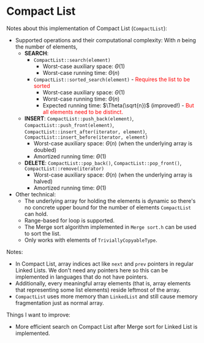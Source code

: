 # Compact List
Notes about this implementation of Compact List (`CompactList`):
* Supported operations and their computational complexity: With $n$ being the number of elements,
    * **SEARCH**: 
        * `CompactList::search(element)`
            * Worst-case auxiliary space: $\Theta(1)$
            * Worst-case running time: $\Theta(n)$
        * `CompactList::sorted_search(element)` - <span style="color:#FF0000"> Requires the list to be sorted </span>
            * Worst-case auxiliary space: $\Theta(1)$
            * Worst-case running time: $\Theta(n)$
            * Expected running time: $\Theta(\sqrt{n})$ (improved!) - <span style="color:#FF0000"> But all elements need to be distinct. </span>
    * **INSERT**: `CompactList::push_back(element)`, `CompactList::push_front(element)`, `CompactList::insert_after(iterator, element)`, `CompactList::insert_before(iterator, element)` 
        * Worst-case auxiliary space: $\Theta(n)$ (when the underlying array is doubled)
        * Amortized running time: $\Theta(1)$
    * **DELETE**: `CompactList::pop_back()`, `CompactList::pop_front()`, `CompactList::remove(iterator)`
        * Worst-case auxiliary space: $\Theta(n)$ (when the underlying array is halved)
        * Amortized running time: $\Theta(1)$
* Other technical:
    * The underlying array for holding the elements is dynamic so there's no concrete upper bound for the number of elements `CompactList` can hold.
    * Range-based for loop is supported.
    * The Merge sort algorithm implemented in `Merge sort.h` can be used to sort the list.
    * Only works with elements of `TriviallyCopyableType`.

Notes:
* In Compact List, array indices act like `next` and `prev` pointers in regular Linked Lists. We don't need any pointers here so this can be implemented in languages that do not have pointers.
* Additionally, every meaningful array elements (that is, array elements that representing some list elements) reside leftmost of the array.
* `CompactList` uses more memory than `LinkedList` and still cause memory fragmentation just as normal array.

Things I want to improve:
* More efficient search on Compact List after Merge sort for Linked List is implemented.
